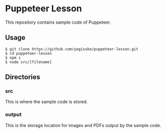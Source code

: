# Puppeteer Lesson
This repository contains sample code of Puppeteer.

## Usage
```
$ git clone https://github.com/yagisuke/puppeteer-lesson.git
$ cd puppeteer-lesson
$ npm i
$ node src/[filename]
```

## Directories
### src
This is where the sample code is stored.

### output
This is the storage location for images and PDFs output by the sample code.
